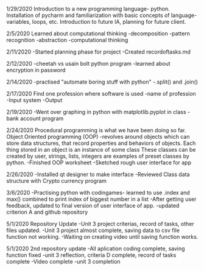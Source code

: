 1/29/2020
Introduction to a new programming language- python. Installation of pycharm and familiarization with basic concepts of language- variables, loops, etc.
Introduction to future IA, planning for future client.

2/5/2020
Learned about computational thinking
-decomposition
-pattern recognition
-abstraction
-computational thinking

2/11/2020
-Started planning phase for project
-Created recordoftasks.md


2/12/2020
-cheetah vs usain bolt python program
-learned about encryption in password

2/14/2020
-practised "automate boring stuff with python"
-.split() and .join()

2/17/2020
Find one profession where software is used
-name of profession
-Input system
-Output 

2/19/2020
-Went over graphing in python with matplotlib.pyplot in class
-bank account program

2/24/2020
Procedural programming is what we have been doing so far.
Object Oriented programming (OOP) -revolves around objects which can store data structures, that record properties and behaviors of objects.
Each thing stored in an object is an instance of some class
These classes can be created by user, strings, lists, integers are examples of preset classes by python. 
-Finished OOP worksheet
-Sketched rough user interface for app

2/26/2020
-Installed qt designer to make interface
-Reviewed Class data structure with Crypto currency program

3/6/2020
-Practising python with codingames- learned to use .index and max() combined to print index of biggest number in a list
-After getting user feedback, updated to final version of user interface of app.
-updated criterion A and github repository

5/1/2020 Repository Update
-Unit 3 project criterias, record of tasks, other files updated. 
-Unit 3 project almost complete, saving data to csv file function not working.
-Waiting on creating video until saving function works.

5/1/2020 2nd repository update
-All aplication coding complete, saving function fixed
-unit 3 reflection, criteria D complete, record of tasks complete
-Video complete
-unit 3 completion
